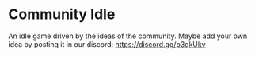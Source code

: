 # Community Idle

An idle game driven by the ideas of the community. Maybe add your own idea by posting it in our discord: https://discord.gg/p3qkUkv
